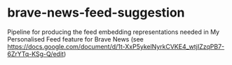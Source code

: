 # brave-news-feed-suggestion

Pipeline for producing the feed embedding representations needed in My Personalised Feed feature for Brave News (see https://docs.google.com/document/d/1t-XxP5ykelNyrkCVKE4_wtjIZzqPB7-6ZrYTq-KSg-Q/edit)
